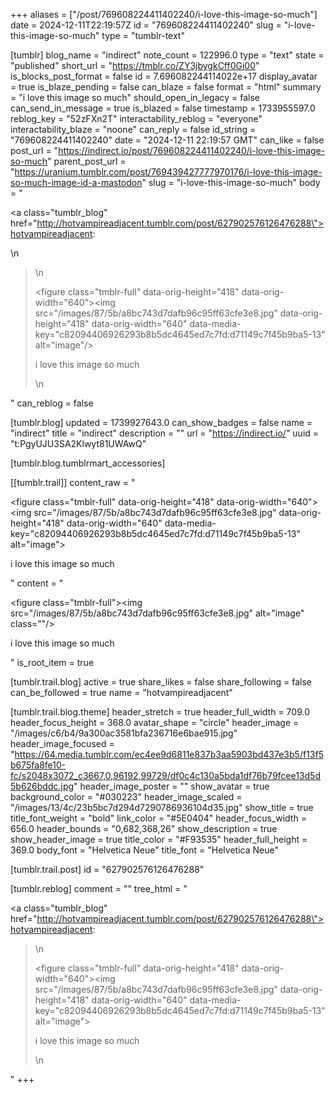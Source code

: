 +++
aliases = ["/post/769608224411402240/i-love-this-image-so-much"]
date = 2024-12-11T22:19:57Z
id = "769608224411402240"
slug = "i-love-this-image-so-much"
type = "tumblr-text"

[tumblr]
blog_name = "indirect"
note_count = 122996.0
type = "text"
state = "published"
short_url = "https://tmblr.co/ZY3jbygkCff0Gi00"
is_blocks_post_format = false
id = 7.696082244114022e+17
display_avatar = true
is_blaze_pending = false
can_blaze = false
format = "html"
summary = "i love this image so much"
should_open_in_legacy = false
can_send_in_message = true
is_blazed = false
timestamp = 1733955597.0
reblog_key = "52zFXn2T"
interactability_reblog = "everyone"
interactability_blaze = "noone"
can_reply = false
id_string = "769608224411402240"
date = "2024-12-11 22:19:57 GMT"
can_like = false
post_url = "https://indirect.io/post/769608224411402240/i-love-this-image-so-much"
parent_post_url = "https://uranium.tumblr.com/post/769439427777970176/i-love-this-image-so-much-image-id-a-mastodon"
slug = "i-love-this-image-so-much"
body = "<p><a class=\"tumblr_blog\" href=\"http://hotvampireadjacent.tumblr.com/post/627902576126476288\">hotvampireadjacent</a>:</p>\n<blockquote>\n<p><figure class=\"tmblr-full\" data-orig-height=\"418\" data-orig-width=\"640\"><img src=\"/images/87/5b/a8bc743d7dafb96c95ff63cfe3e8.jpg\" data-orig-height=\"418\" data-orig-width=\"640\" data-media-key=\"c82094406926293b8b5dc4645ed7c7fd:d71149c7f45b9ba5-13\" alt=\"image\"/></figure></p><p>i love this image so much </p>\n</blockquote>"
can_reblog = false

[tumblr.blog]
updated = 1739927643.0
can_show_badges = false
name = "indirect"
title = "indirect"
description = ""
url = "https://indirect.io/"
uuid = "t:PgyUJU3SA2Klwyt81UWAwQ"

[tumblr.blog.tumblrmart_accessories]

[[tumblr.trail]]
content_raw = "<p><figure class=\"tmblr-full\" data-orig-height=\"418\" data-orig-width=\"640\"><img src=\"/images/87/5b/a8bc743d7dafb96c95ff63cfe3e8.jpg\" data-orig-height=\"418\" data-orig-width=\"640\" data-media-key=\"c82094406926293b8b5dc4645ed7c7fd:d71149c7f45b9ba5-13\" alt=\"image\"></figure></p><p>i love this image so much </p>"
content = "<p><figure class=\"tmblr-full\"><img src=\"/images/87/5b/a8bc743d7dafb96c95ff63cfe3e8.jpg\" alt=\"image\" class=\"\"/></figure><p>i love this image so much </p></p>"
is_root_item = true

[tumblr.trail.blog]
active = true
share_likes = false
share_following = false
can_be_followed = true
name = "hotvampireadjacent"

[tumblr.trail.blog.theme]
header_stretch = true
header_full_width = 709.0
header_focus_height = 368.0
avatar_shape = "circle"
header_image = "/images/c6/b4/9a300ac3581bfa236716e6bae915.jpg"
header_image_focused = "https://64.media.tumblr.com/ec4ee9d6811e837b3aa5903bd437e3b5/f13f5b675fa8fe10-fc/s2048x3072_c3667,0,96192,99729/df0c4c130a5bda1df76b79fcee13d5d5b626bddc.jpg"
header_image_poster = ""
show_avatar = true
background_color = "#030223"
header_image_scaled = "/images/13/4c/23b5bc7d294d7290786936104d35.jpg"
show_title = true
title_font_weight = "bold"
link_color = "#5E0404"
header_focus_width = 656.0
header_bounds = "0,682,368,26"
show_description = true
show_header_image = true
title_color = "#F93535"
header_full_height = 369.0
body_font = "Helvetica Neue"
title_font = "Helvetica Neue"

[tumblr.trail.post]
id = "627902576126476288"

[tumblr.reblog]
comment = ""
tree_html = "<p><a class=\"tumblr_blog\" href=\"http://hotvampireadjacent.tumblr.com/post/627902576126476288\">hotvampireadjacent</a>:</p><blockquote>\n<p><figure class=\"tmblr-full\" data-orig-height=\"418\" data-orig-width=\"640\"><img src=\"/images/87/5b/a8bc743d7dafb96c95ff63cfe3e8.jpg\" data-orig-height=\"418\" data-orig-width=\"640\" data-media-key=\"c82094406926293b8b5dc4645ed7c7fd:d71149c7f45b9ba5-13\" alt=\"image\"></figure></p><p>i love this image so much </p>\n</blockquote>"
+++
